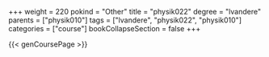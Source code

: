+++
weight = 220
pokind = "Other"
title = "physik022"
degree = "lvandere"
parents = ["physik010"]
tags = ["lvandere", "physik022", "physik010"]
categories = ["course"]
bookCollapseSection = false
+++

{{< genCoursePage >}}
